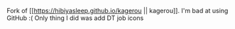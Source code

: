 Fork of [[https://hibiyasleep.github.io/kagerou || kagerou]]. I'm bad at using GitHub :(
Only thing I did was add DT job icons
